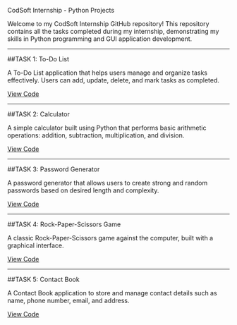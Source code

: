 CodSoft Internship - Python Projects

Welcome to my CodSoft Internship GitHub repository! This repository contains all the tasks completed during my internship, demonstrating my skills in Python programming and GUI application development.

---
##TASK 1: To-Do List

A To-Do List application that helps users manage and organize tasks effectively. Users can add, update, delete, and mark tasks as completed.

[View Code](./Task-1-ToDolist/todo_list.py)

---
##TASK 2: Calculator

A simple calculator built using Python that performs basic arithmetic operations: addition, subtraction, multiplication, and division.

[View Code](./Task-2-BasicCalculator/Basic_calculator.py)

---
##TASK 3: Password Generator

A password generator that allows users to create strong and random passwords based on desired length and complexity.

[View Code](./Task-3-PasswordGenerator/pasword_Generator.py)
 
---
##TASK 4: Rock-Paper-Scissors Game

A classic Rock-Paper-Scissors game against the computer, built with a graphical interface.

[View Code](./Task-4-Rock%2CPaper%2CScissors/RockPaperScissors.py)

---
##TASK 5: Contact Book

A Contact Book application to store and manage contact details such as name, phone number, email, and address.

[View Code](./Task-5-Contact_Book/Contact_Book.py)


